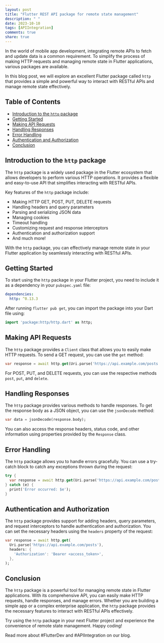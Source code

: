 ```yaml
---
layout: post
title: "Flutter REST API package for remote state management"
description: " "
date: 2023-10-10
tags: [APIIntegration]
comments: true
share: true
---
```


In the world of mobile app development, integrating remote APIs to fetch and update data is a common requirement. To simplify the process of making HTTP requests and managing remote state in Flutter applications, various packages are available.

In this blog post, we will explore an excellent Flutter package called `http` that provides a simple and powerful way to interact with RESTful APIs and manage remote state effectively.

## Table of Contents
- [Introduction to the `http` package](#introduction-to-the-http-package)
- [Getting Started](#getting-started)
- [Making API Requests](#making-api-requests)
- [Handling Responses](#handling-responses)
- [Error Handling](#error-handling)
- [Authentication and Authorization](#authentication-and-authorization)
- [Conclusion](#conclusion)

## Introduction to the `http` package

The `http` package is a widely used package in the Flutter ecosystem that allows developers to perform various HTTP operations. It provides a flexible and easy-to-use API that simplifies interacting with RESTful APIs.

Key features of the `http` package include:

- Making HTTP GET, POST, PUT, DELETE requests
- Handling headers and query parameters
- Parsing and serializing JSON data
- Managing cookies
- Timeout handling
- Customizing request and response interceptors
- Authentication and authorization support
- And much more!

With the `http` package, you can effectively manage remote state in your Flutter application by seamlessly interacting with RESTful APIs.

## Getting Started

To start using the `http` package in your Flutter project, you need to include it as a dependency in your `pubspec.yaml` file:

```yaml
dependencies:
  http: ^0.13.3
```

After running `flutter pub get`, you can import the package into your Dart file using:

```dart
import 'package:http/http.dart' as http;
```

## Making API Requests

The `http` package provides a `Client` class that allows you to easily make HTTP requests. To send a GET request, you can use the `get` method:

```dart
var response = await http.get(Uri.parse('https://api.example.com/posts'));
```

For POST, PUT, and DELETE requests, you can use the respective methods `post`, `put`, and `delete`.

## Handling Responses

The `http` package provides various methods to handle responses. To get the response body as a JSON object, you can use the `jsonDecode` method:

```dart
var data = jsonDecode(response.body);
```

You can also access the response headers, status code, and other information using properties provided by the `Response` class.

## Error Handling

The `http` package allows you to handle errors gracefully. You can use a try-catch block to catch any exceptions thrown during the request:

```dart
try {
  var response = await http.get(Uri.parse('https://api.example.com/posts'));
} catch (e) {
  print('Error occurred: $e');
}
```

## Authentication and Authorization

The `http` package provides support for adding headers, query parameters, and request interceptors to handle authentication and authorization. You can set the necessary headers using the `headers` property of the request:

```dart
var response = await http.get(
  Uri.parse('https://api.example.com/posts'),
  headers: {
    'Authorization': 'Bearer <access_token>',
  },
);
```

## Conclusion

The `http` package is a powerful tool for managing remote state in Flutter applications. With its comprehensive API, you can easily make HTTP requests, handle responses, and manage errors. Whether you are building a simple app or a complex enterprise application, the `http` package provides the necessary features to interact with RESTful APIs effectively.

Try using the `http` package in your next Flutter project and experience the convenience of remote state management. Happy coding!

Read more about #FlutterDev and #APIIntegration on our blog.